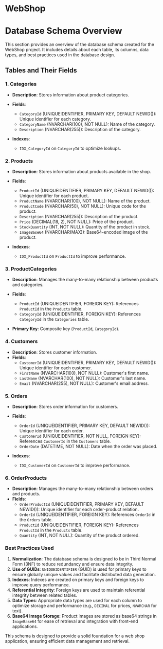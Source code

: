 # WebShop

# Database Schema Overview

This section provides an overview of the database schema created for the WebShop project. It includes details about each table, its columns, data types, and best practices used in the database design.

## Tables and Their Fields

### 1. Categories
- **Description**: Stores information about product categories.
- **Fields**:
  - `CategoryId` (UNIQUEIDENTIFIER, PRIMARY KEY, DEFAULT NEWID()): Unique identifier for each category.
  - `CategoryName` (NVARCHAR(100), NOT NULL): Name of the category.
  - `Description` (NVARCHAR(255)): Description of the category.

- **Indexes**:
  - `IDX_CategoryId` on `CategoryId` to optimize lookups.

### 2. Products
- **Description**: Stores information about products available in the shop.
- **Fields**:
  - `ProductId` (UNIQUEIDENTIFIER, PRIMARY KEY, DEFAULT NEWID()): Unique identifier for each product.
  - `ProductName` (NVARCHAR(100), NOT NULL): Name of the product.
  - `ProductCode` (NVARCHAR(50), NOT NULL): Unique code for the product.
  - `Description` (NVARCHAR(255)): Description of the product.
  - `Price` (DECIMAL(18, 2), NOT NULL): Price of the product.
  - `StockQuantity` (INT, NOT NULL): Quantity of the product in stock.
  - `ImageBase64` (NVARCHAR(MAX)): Base64-encoded image of the product.

- **Indexes**:
  - `IDX_ProductId` on `ProductId` to improve performance.

### 3. ProductCategories
- **Description**: Manages the many-to-many relationship between products and categories.
- **Fields**:
  - `ProductId` (UNIQUEIDENTIFIER, FOREIGN KEY): References `ProductId` in the `Products` table.
  - `CategoryId` (UNIQUEIDENTIFIER, FOREIGN KEY): References `CategoryId` in the `Categories` table.

- **Primary Key**: Composite key (`ProductId`, `CategoryId`).

### 4. Customers
- **Description**: Stores customer information.
- **Fields**:
  - `CustomerId` (UNIQUEIDENTIFIER, PRIMARY KEY, DEFAULT NEWID()): Unique identifier for each customer.
  - `FirstName` (NVARCHAR(100), NOT NULL): Customer's first name.
  - `LastName` (NVARCHAR(100), NOT NULL): Customer's last name.
  - `Email` (NVARCHAR(255), NOT NULL): Customer's email address.

### 5. Orders
- **Description**: Stores order information for customers.
- **Fields**:
  - `OrderId` (UNIQUEIDENTIFIER, PRIMARY KEY, DEFAULT NEWID()): Unique identifier for each order.
  - `CustomerId` (UNIQUEIDENTIFIER, NOT NULL, FOREIGN KEY): References `CustomerId` in the `Customers` table.
  - `OrderDate` (DATETIME, NOT NULL): Date when the order was placed.

- **Indexes**:
  - `IDX_CustomerId` on `CustomerId` to improve performance.

### 6. OrderProducts
- **Description**: Manages the many-to-many relationship between orders and products.
- **Fields**:
  - `OrderProductId` (UNIQUEIDENTIFIER, PRIMARY KEY, DEFAULT NEWID()): Unique identifier for each order-product relation.
  - `OrderId` (UNIQUEIDENTIFIER, FOREIGN KEY): References `OrderId` in the `Orders` table.
  - `ProductId` (UNIQUEIDENTIFIER, FOREIGN KEY): References `ProductId` in the `Products` table.
  - `Quantity` (INT, NOT NULL): Quantity of the product ordered.

### Best Practices Used

1. **Normalization**: The database schema is designed to be in Third Normal Form (3NF) to reduce redundancy and ensure data integrity.
2. **Use of GUIDs**: `UNIQUEIDENTIFIER` (GUID) is used for primary keys to ensure globally unique values and facilitate distributed data generation.
3. **Indexes**: Indexes are created on primary keys and foreign keys to improve query performance.
4. **Referential Integrity**: Foreign keys are used to maintain referential integrity between related tables.
5. **Data Types**: Appropriate data types are used for each column to optimize storage and performance (e.g., `DECIMAL` for prices, `NVARCHAR` for text).
6. **Base64 Image Storage**: Product images are stored as base64 strings in `ImageBase64` for ease of retrieval and integration with front-end applications.

This schema is designed to provide a solid foundation for a web shop application, ensuring efficient data management and retrieval.